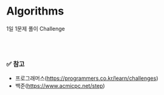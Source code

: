 # Algorithms

1일 1문제 풀이 Challenge

<br />
<br />

### ✅ 참고

* 프로그래머스(https://programmers.co.kr/learn/challenges)
* 백준(https://www.acmicpc.net/step)

<br />
<br />

